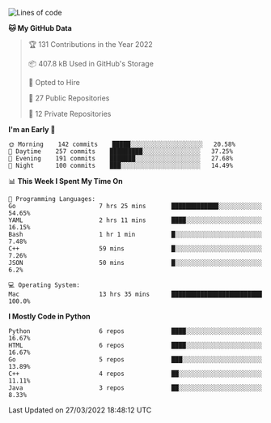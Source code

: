 <!--START_SECTION:waka-->
![Lines of code](https://img.shields.io/badge/From%20Hello%20World%20I%27ve%20Written-982%20Thousand%20lines%20of%20code-blue)

**🐱 My GitHub Data** 

> 🏆 131 Contributions in the Year 2022
 > 
> 📦 407.8 kB Used in GitHub's Storage 
 > 
> 💼 Opted to Hire
 > 
> 📜 27 Public Repositories 
 > 
> 🔑 12 Private Repositories  
 > 
**I'm an Early 🐤** 

```text
🌞 Morning    142 commits    █████░░░░░░░░░░░░░░░░░░░░   20.58% 
🌆 Daytime    257 commits    █████████░░░░░░░░░░░░░░░░   37.25% 
🌃 Evening    191 commits    ███████░░░░░░░░░░░░░░░░░░   27.68% 
🌙 Night      100 commits    ███░░░░░░░░░░░░░░░░░░░░░░   14.49%

```


📊 **This Week I Spent My Time On** 

```text
💬 Programming Languages: 
Go                       7 hrs 25 mins       █████████████░░░░░░░░░░░░   54.65% 
YAML                     2 hrs 11 mins       ████░░░░░░░░░░░░░░░░░░░░░   16.15% 
Bash                     1 hr 1 min          █░░░░░░░░░░░░░░░░░░░░░░░░   7.48% 
C++                      59 mins             █░░░░░░░░░░░░░░░░░░░░░░░░   7.26% 
JSON                     50 mins             █░░░░░░░░░░░░░░░░░░░░░░░░   6.2%

💻 Operating System: 
Mac                      13 hrs 35 mins      █████████████████████████   100.0%

```

**I Mostly Code in Python** 

```text
Python                   6 repos             ████░░░░░░░░░░░░░░░░░░░░░   16.67% 
HTML                     6 repos             ████░░░░░░░░░░░░░░░░░░░░░   16.67% 
Go                       5 repos             ███░░░░░░░░░░░░░░░░░░░░░░   13.89% 
C++                      4 repos             ██░░░░░░░░░░░░░░░░░░░░░░░   11.11% 
Java                     3 repos             ██░░░░░░░░░░░░░░░░░░░░░░░   8.33%

```



 Last Updated on 27/03/2022 18:48:12 UTC
<!--END_SECTION:waka-->
